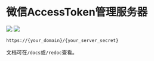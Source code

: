 # 微信AccessToken管理服务器
![](https://img.shields.io/docker/pulls/darcjc/wechat-token)
![](https://img.shields.io/docker/image-size/darcjc/wechat-token/latest)

`https://{your_domain}/{your_server_secret}`

文档可在`/docs`或`/redoc`查看。
